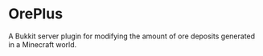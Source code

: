 OrePlus
=======

A Bukkit server plugin for modifying the amount of ore deposits generated in a Minecraft world.